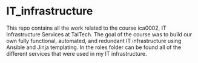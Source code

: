 # IT_infrastructure
This repo contains all the work related to the course ica0002, IT Infrastructure Services at TalTech.
The goal of the course was to build our own fully functional, automated, and redundant IT infrastructure using Ansible and Jinja templating.
In the roles folder can be found all of the different services that were used in my IT infrastructure.
